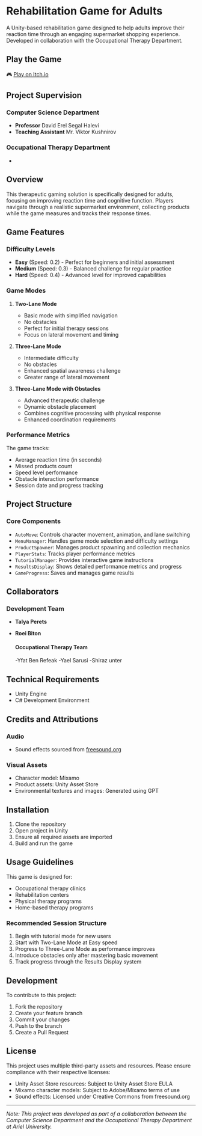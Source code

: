 # **Rehabilitation Game for Adults**

A Unity-based rehabilitation game designed to help adults improve their reaction time through an engaging supermarket shopping experience. Developed in collaboration with the Occupational Therapy Department.

## **Play the Game**
🎮 [Play on Itch.io](your-itch-link-here)

## **Project Supervision**

### **Computer Science Department**
- **Professor** David Erel Segal Halevi
- **Teaching Assistant** Mr. Viktor Kushnirov

### **Occupational Therapy Department**
-

## **Overview**

This therapeutic gaming solution is specifically designed for adults, focusing on improving reaction time and cognitive function. Players navigate through a realistic supermarket environment, collecting products while the game measures and tracks their response times.

## **Game Features**

### **Difficulty Levels**
- **Easy** (Speed: 0.2) - Perfect for beginners and initial assessment
- **Medium** (Speed: 0.3) - Balanced challenge for regular practice
- **Hard** (Speed: 0.4) - Advanced level for improved capabilities

### **Game Modes**
1. **Two-Lane Mode**
   - Basic mode with simplified navigation
   - No obstacles
   - Perfect for initial therapy sessions
   - Focus on lateral movement and timing

2. **Three-Lane Mode**
   - Intermediate difficulty
   - No obstacles
   - Enhanced spatial awareness challenge
   - Greater range of lateral movement

3. **Three-Lane Mode with Obstacles**
   - Advanced therapeutic challenge
   - Dynamic obstacle placement
   - Combines cognitive processing with physical response
   - Enhanced coordination requirements

### **Performance Metrics**
The game tracks:
- Average reaction time (in seconds)
- Missed products count
- Speed level performance
- Obstacle interaction performance
- Session date and progress tracking

## **Project Structure**

### **Core Components**
- `AutoMove`: Controls character movement, animation, and lane switching
- `MenuManager`: Handles game mode selection and difficulty settings
- `ProductSpawner`: Manages product spawning and collection mechanics
- `PlayerStats`: Tracks player performance metrics
- `TutorialManager`: Provides interactive game instructions
- `ResultsDisplay`: Shows detailed performance metrics and progress
- `GameProgress`: Saves and manages game results

## **Collaborators**

### **Development Team**
- **Talya Perets**
- **Roei Biton**

  #### **Occupational Therapy Team**
  -Yfat Ben Refeak
  -Yael Sarusi
  -Shiraz unter
  
## **Technical Requirements**
- Unity Engine
- C# Development Environment

## **Credits and Attributions**

### **Audio**
- Sound effects sourced from [freesound.org](https://freesound.org/search/?q=Stuck+Player)

### **Visual Assets**
- Character model: Mixamo
- Product assets: Unity Asset Store
- Environmental textures and images: Generated using GPT

## **Installation**

1. Clone the repository
2. Open project in Unity
3. Ensure all required assets are imported
4. Build and run the game

## **Usage Guidelines**

This game is designed for:
- Occupational therapy clinics
- Rehabilitation centers
- Physical therapy programs
- Home-based therapy programs

### **Recommended Session Structure**
1. Begin with tutorial mode for new users
2. Start with Two-Lane Mode at Easy speed
3. Progress to Three-Lane Mode as performance improves
4. Introduce obstacles only after mastering basic movement
5. Track progress through the Results Display system

## **Development**

To contribute to this project:
1. Fork the repository
2. Create your feature branch
3. Commit your changes
4. Push to the branch
5. Create a Pull Request

## **License**

This project uses multiple third-party assets and resources. Please ensure compliance with their respective licenses:
- Unity Asset Store resources: Subject to Unity Asset Store EULA
- Mixamo character models: Subject to Adobe/Mixamo terms of use
- Sound effects: Licensed under Creative Commons from freesound.org

---

*Note: This project was developed as part of a collaboration between the Computer Science Department and the Occupational Therapy Department at Ariel University.*
